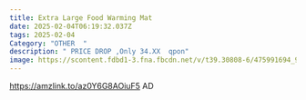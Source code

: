 ```yaml
---
title: Extra Large Food Warming Mat
date: 2025-02-04T06:19:32.037Z
tags: 2025-02-04
Category: "OTHER  "
description: " PRICE DROP ,Only 34.XX  qpon"
image: https://scontent.fdbd1-3.fna.fbcdn.net/v/t39.30808-6/475991694_9703318416358838_8706077499063618137_n.jpg?_nc_cat=103&ccb=1-7&_nc_sid=aa7b47&_nc_ohc=976fhDig66oQ7kNvgHUEyQB&_nc_zt=23&_nc_ht=scontent.fdbd1-3.fna&_nc_gid=Ajg5C08RA7NqxB0caZj7waf&oh=00_AYBPJP-O0jhfnIrrEAWal2iij5JIcwykboN4AJNo7uW8fQ&oe=67A79594
---
```

https://amzlink.to/az0Y6G8AOiuF5  AD